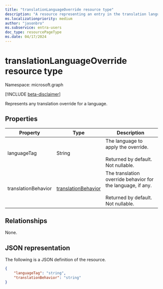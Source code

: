 ```yaml
---
title: "translationLanguageOverride resource type"
description: "A resource representing an entry in the translation language override list."
ms.localizationpriority: medium
author: "jasonbro"
ms.subservice: entra-users
doc_type: resourcePageType
ms.date: 04/17/2024
---
```

# translationLanguageOverride resource type

Namespace: microsoft.graph

[!INCLUDE [beta-disclaimer](../../includes/beta-disclaimer.md)]

Represents any translation override for a language.

## Properties

|Property             |Type                 		  			    |Description                                                            |
|---------------------|-------------------------------------------------------------|-----------------------------------------------------------------------|
|languageTag	      |String               		  			    |The language to apply the override.<br><br>Returned by default. Not nullable.       |                   
|translationBehavior  |[translationBehavior](translationPreferences.md#translationbehavior-values)        |The translation override behavior for the language, if any.<br><br>Returned by default. Not nullable.|

## Relationships
None.

## JSON representation

The following is a JSON definition of the resource.

<!--{
  "blockType": "resource",
  "optionalProperties": [],
  "@odata.type": "microsoft.graph.translationLanguageOverride"
}-->

```json
{
    "languageTag": "string",
    "translationBehavior": "string"
}
```
<!-- {
  "type": "#page.annotation",
  "description": translationLanguageOverride resource",
  "keywords": "",
  "section": "documentation",
  "tocPath": ""
}-->



